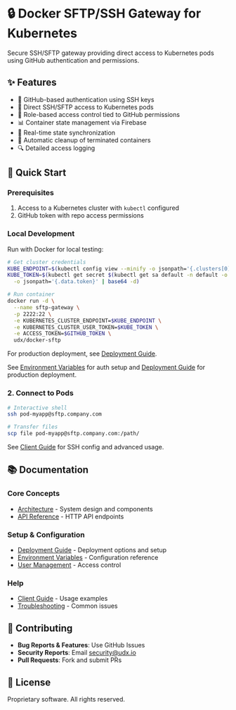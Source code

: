 # 🔒 Docker SFTP/SSH Gateway for Kubernetes

Secure SSH/SFTP gateway providing direct access to Kubernetes pods using GitHub authentication and permissions.

## ✨ Features

- 🔐 GitHub-based authentication using SSH keys
- 🚀 Direct SSH/SFTP access to Kubernetes pods
- 👥 Role-based access control tied to GitHub permissions
- 📊 Container state management via Firebase
- 🔄 Real-time state synchronization
- 🧹 Automatic cleanup of terminated containers
- 🔍 Detailed access logging

## 🚀 Quick Start

### Prerequisites

1. Access to a Kubernetes cluster with `kubectl` configured
2. GitHub token with repo access permissions

### Local Development

Run with Docker for local testing:

```bash
# Get cluster credentials
KUBE_ENDPOINT=$(kubectl config view --minify -o jsonpath='{.clusters[0].cluster.server}')
KUBE_TOKEN=$(kubectl get secret $(kubectl get sa default -n default -o jsonpath='{.secrets[0].name}') \
  -o jsonpath='{.data.token}' | base64 -d)

# Run container
docker run -d \
  --name sftp-gateway \
  -p 2222:22 \
  -e KUBERNETES_CLUSTER_ENDPOINT=$KUBE_ENDPOINT \
  -e KUBERNETES_CLUSTER_USER_TOKEN=$KUBE_TOKEN \
  -e ACCESS_TOKEN=$GITHUB_TOKEN \
  udx/docker-sftp
```

For production deployment, see [Deployment Guide](docs/deployment.md).

See [Environment Variables](docs/environment.md) for auth setup and [Deployment Guide](docs/deployment.md) for production deployment.

### 2. Connect to Pods

```bash
# Interactive shell
ssh pod-myapp@sftp.company.com

# Transfer files
scp file pod-myapp@sftp.company.com:/path/
```

See [Client Guide](docs/client-guide.md) for SSH config and advanced usage.

## 📚 Documentation

### Core Concepts

- [Architecture](docs/architecture.md) - System design and components
- [API Reference](docs/api-reference.md) - HTTP API endpoints

### Setup & Configuration

- [Deployment Guide](docs/deployment.md) - Deployment options and setup
- [Environment Variables](docs/environment.md) - Configuration reference
- [User Management](docs/user-management.md) - Access control

### Help

- [Client Guide](docs/client-guide.md) - Usage examples
- [Troubleshooting](docs/troubleshooting.md) - Common issues

## 🤝 Contributing

- **Bug Reports & Features**: Use GitHub Issues
- **Security Reports**: Email security@udx.io
- **Pull Requests**: Fork and submit PRs

## 📄 License

Proprietary software. All rights reserved.
